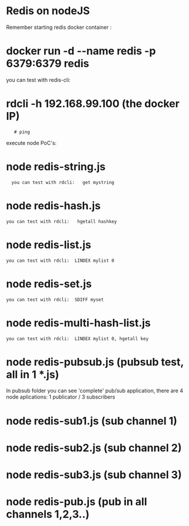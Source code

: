 # Redis on nodeJS
Remember starting redis docker container :
  # docker run -d --name redis -p 6379:6379 redis

you can test with redis-cli: 
   # rdcli -h 192.168.99.100  (the docker IP)
       # ping      

execute node PoC's:

# node redis-string.js 
      you can test with rdcli:   get mystring

# node redis-hash.js 
    you can test with rdcli:   hgetall hashkey

# node redis-list.js 
    you can test with rdcli:  LINDEX mylist 0

# node redis-set.js 
    you can test with rdcli:  SDIFF myset

# node redis-multi-hash-list.js 
    you can test with rdcli:  LINDEX mylist 0, hgetall key

# node redis-pubsub.js (pubsub test, all in 1 *.js)
In pubsub folder you can see 'complete' pub/sub application, there are 4 node aplications:  1 publicator / 3 subscribers
# node redis-sub1.js (sub channel 1)
# node redis-sub2.js (sub channel 2)
# node redis-sub3.js (sub channel 3)
# node redis-pub.js (pub in all channels 1,2,3..)

